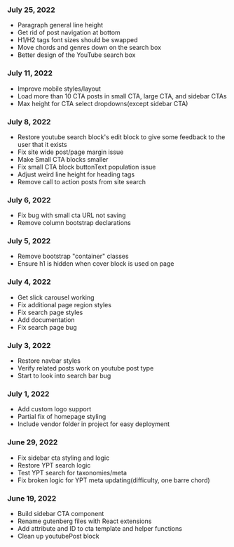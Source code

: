 ### July 25, 2022
- Paragraph general line height
- Get rid of post navigation at bottom
- H1/H2 tags font sizes should be swapped
- Move chords and genres down on the search box
- Better design of the YouTube search box

### July 11, 2022
- Improve mobile styles/layout
- Load more than 10 CTA posts in small CTA, large CTA, and sidebar CTAs
- Max height for CTA select dropdowns(except sidebar CTA)

### July 8, 2022
- Restore youtube search block's edit block to give some feedback to the user that it exists
- Fix site wide post/page margin issue
- Make Small CTA blocks smaller
- Fix small CTA block buttonText population issue
- Adjust weird line height for heading tags
- Remove call to action posts from site search

### July 6, 2022
- Fix bug with small cta URL not saving
- Remove column bootstrap declarations

### July 5, 2022
- Remove bootstrap "container" classes
- Ensure h1 is hidden when cover block is used on page

### July 4, 2022
- Get slick carousel working
- Fix additional page region styles
- Fix search page styles
- Add documentation
- Fix search page bug

### July 3, 2022
- Restore navbar styles
- Verify related posts work on youtube post type
- Start to look into search bar bug

### July 1, 2022
- Add custom logo support
- Partial fix of homepage styling
- Include vendor folder in project for easy deployment

### June 29, 2022
- Fix sidebar cta styling and logic
- Restore YPT search logic
- Test YPT search for taxonomies/meta
- Fix broken logic for YPT meta updating(difficulty, one barre chord)

### June 19, 2022
- Build sidebar CTA component
- Rename gutenberg files with React extensions
- Add attribute and ID to cta template and helper functions
- Clean up youtubePost block